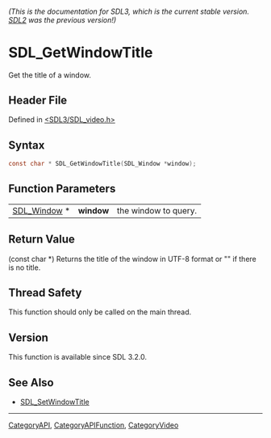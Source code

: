 ###### (This is the documentation for SDL3, which is the current stable version. [SDL2](https://wiki.libsdl.org/SDL2/) was the previous version!)
# SDL_GetWindowTitle

Get the title of a window.

## Header File

Defined in [<SDL3/SDL_video.h>](https://github.com/libsdl-org/SDL/blob/main/include/SDL3/SDL_video.h)

## Syntax

```c
const char * SDL_GetWindowTitle(SDL_Window *window);
```

## Function Parameters

|                            |            |                      |
| -------------------------- | ---------- | -------------------- |
| [SDL_Window](SDL_Window) * | **window** | the window to query. |

## Return Value

(const char *) Returns the title of the window in UTF-8 format or "" if
there is no title.

## Thread Safety

This function should only be called on the main thread.

## Version

This function is available since SDL 3.2.0.

## See Also

- [SDL_SetWindowTitle](SDL_SetWindowTitle)

----
[CategoryAPI](CategoryAPI), [CategoryAPIFunction](CategoryAPIFunction), [CategoryVideo](CategoryVideo)

